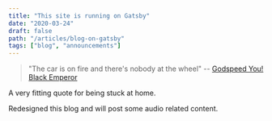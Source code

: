 ```yaml
---
title: "This site is running on Gatsby"
date: "2020-03-24"
draft: false
path: "/articles/blog-on-gatsby"
tags: ["blog", "announcements"]
---
```


> "The car is on fire and there's nobody at the wheel"
> -- [Godspeed You! Black Emperor](https://genius.com/artists/Godspeed-you-black-emperor)

A very fitting quote for being stuck at home.

Redesigned this blog and will post some audio related content.
